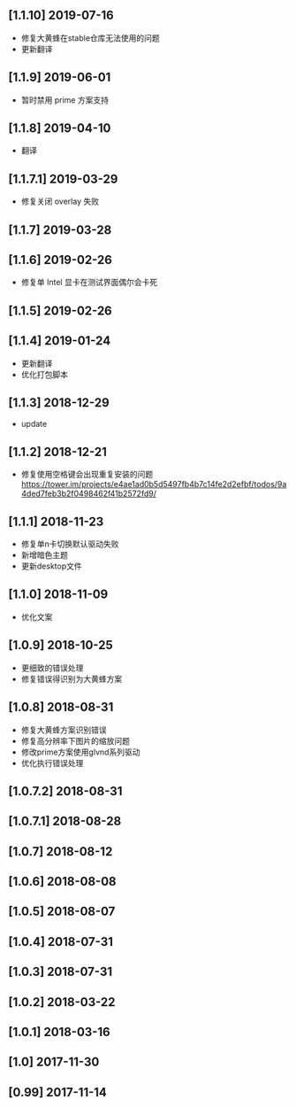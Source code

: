 ## [1.1.10] 2019-07-16

*  修复大黄蜂在stable仓库无法使用的问题
*  更新翻译

## [1.1.9] 2019-06-01

*  暂时禁用 prime 方案支持

## [1.1.8] 2019-04-10

*  翻译

## [1.1.7.1] 2019-03-29

*  修复关闭 overlay 失败

## [1.1.7] 2019-03-28


## [1.1.6] 2019-02-26

*  修复单 Intel 显卡在测试界面偶尔会卡死

## [1.1.5] 2019-02-26


## [1.1.4] 2019-01-24

*  更新翻译
*  优化打包脚本

## [1.1.3] 2018-12-29

*  update

## [1.1.2] 2018-12-21

*  修复使用空格键会出现重复安装的问题 https://tower.im/projects/e4ae1ad0b5d5497fb4b7c14fe2d2efbf/todos/9a4ded7feb3b2f0498462f41b2572fd9/

## [1.1.1] 2018-11-23

*  修复单n卡切换默认驱动失败
*  新增暗色主题
*  更新desktop文件

## [1.1.0] 2018-11-09

*  优化文案

## [1.0.9] 2018-10-25

*  更细致的错误处理
*  修复错误得识别为大黄蜂方案

## [1.0.8] 2018-08-31

*  修复大黄蜂方案识别错误
*  修复高分辨率下图片的缩放问题
*  修改prime方案使用glvnd系列驱动
*  优化执行错误处理

## [1.0.7.2] 2018-08-31


## [1.0.7.1] 2018-08-28


## [1.0.7] 2018-08-12


## [1.0.6] 2018-08-08


## [1.0.5] 2018-08-07


## [1.0.4] 2018-07-31


## [1.0.3] 2018-07-31


## [1.0.2] 2018-03-22


## [1.0.1] 2018-03-16


## [1.0] 2017-11-30


## [0.99] 2017-11-14


